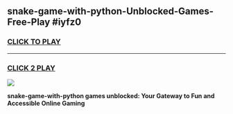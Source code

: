 
## snake-game-with-python-Unblocked-Games-Free-Play #iyfz0
<h3>
<a href="https://us.freeplayer.one?title=snake-game-with-python&ref=9M">CLICK TO PLAY</a></h3>
<hr>

<h3>
<a href="https://us.freeplayer.one?title=snake-game-with-python&ref=9M">CLICK 2 PLAY</a>
  
</h3>

<a href="https://us.freeplayer.one?title=snake-game-with-python&ref=9M"><img src="https://clearcache.store/games.png"></a>


**snake-game-with-python games unblocked: Your Gateway to Fun and Accessible Online Gaming**

